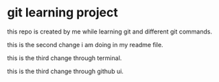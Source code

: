 # git learning project

this repo is created by me while learning git and different git commands.

this is the second change i am doing in my readme file.

this is the third change through terminal.

this is the third change through github ui.
